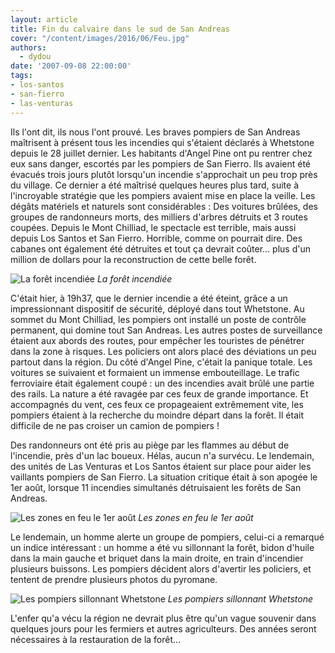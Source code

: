 ```yaml
---
layout: article
title: Fin du calvaire dans le sud de San Andreas
cover: "/content/images/2016/06/Feu.jpg"
authors:
  - dydou
date: '2007-09-08 22:00:00'
tags:
- los-santos
- san-fierro
- las-venturas
---
```


Ils l'ont dit, ils nous l'ont prouvé. Les braves pompiers de San Andreas maîtrisent à présent tous les incendies qui s'étaient déclarés à Whetstone depuis le 28 juillet dernier. Les habitants d'Angel Pine ont pu rentrer chez eux sans danger, escortés par les pompiers de San Fierro. Ils avaient été évacués trois jours plutôt lorsqu'un incendie s'approchait un peu trop près du village. Ce dernier a été maîtrisé quelques heures plus tard, suite à l'incroyable stratégie que les pompiers avaient mise en place la veille. Les dégâts matériels et naturels sont considérables : Des voitures brûlées, des groupes de randonneurs morts, des milliers d'arbres détruits et 3 routes coupées. Depuis le Mont Chilliad, le spectacle est terrible, mais aussi depuis Los Santos et San Fierro. Horrible, comme on pourrait dire. Des cabanes ont également été détruites et tout ça devrait coûter... plus d'un million de dollars pour la reconstruction de cette belle forêt.

![La forêt incendiée](/content/images/2005/01/gallery2_0.jpg)
_La forêt incendiée_

C'était hier, à 19h37, que le dernier incendie a été éteint, grâce a un impressionnant dispositif de sécurité, déployé dans tout Whetstone. Au sommet du Mont Chilliad, les pompiers ont installé un poste de contrôle permanent, qui domine tout San Andreas. Les autres postes de surveillance étaient aux abords des routes, pour empêcher les touristes de pénétrer dans la zone à risques. Les policiers ont alors placé des déviations un peu partout dans la région. Du côté d'Angel Pine, c'était la panique totale. Les voitures se suivaient et formaient un immense embouteillage. Le trafic ferroviaire était également coupé : un des incendies avait brûlé une partie des rails. La nature a été ravagée par ces feux de grande importance. Et accompagnés du vent, ces feux ce propageaient extrêmement vite, les pompiers étaient à la recherche du moindre départ dans la forêt. Il était difficile de ne pas croiser un camion de pompiers !

Des randonneurs ont été pris au piège par les flammes au début de l'incendie, près d'un lac boueux. Hélas, aucun n'a survécu. Le lendemain, des unités de Las Venturas et Los Santos étaient sur place pour aider les vaillants pompiers de San Fierro. La situation critique était à son apogée le 1er août, lorsque 11 incendies simultanés détruisaient les forêts de San Andreas.

![Les zones en feu le 1er août](/content/images/2005/01/Incendie3.jpg)
_Les zones en feu le 1er août_

Le lendemain, un homme alerte un groupe de pompiers, celui-ci a remarqué un indice intéressant : un homme a été vu sillonnant la forêt, bidon d'huile dans la main gauche et briquet dans la main droite, en train d'incendier plusieurs buissons. Les pompiers décident alors d'avertir les policiers, et tentent de prendre plusieurs photos du pyromane.

![Les pompiers sillonnant Whetstone](/content/images/2005/01/gallery1_0.jpg)
_Les pompiers sillonnant Whetstone_

L'enfer qu'a vécu la région ne devrait plus être qu'un vague souvenir dans quelques jours pour les fermiers et autres agriculteurs. Des années seront nécessaires à la restauration de la forêt...